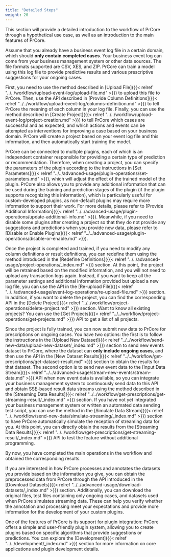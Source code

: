 ```yaml
---
title: "Detailed Steps"
weight: 20
---
```


This section will provide a detailed introduction to the workflow of PrCore through a hypothetical use case, as well as an introduction to the main features of PrCore.

Assume that you already have a business event log file in a certain domain, which should **only contain completed cases**. Your business event log can come from your business management system or other data sources. The file formats supported are CSV, XES, and ZIP. PrCore can train a model using this log file to provide predictive results and various prescriptive suggestions for your ongoing cases.

First, you need to use the method described in [Upload File]({{< relref "../../workflow/upload-event-log/upload-file.md" >}}) to upload this file to PrCore. Then, use the API described in [Provide Column Definitions]({{< relref "../../workflow/upload-event-log/columns-definition.md" >}}) to tell PrCore the meaning of each column in your log file. Finally, you can use the method described in [Create Project]({{< relref "../../workflow/upload-event-log/project-creation.md" >}}) to tell PrCore which cases are successful and as expected, and which actions and events can be attempted as interventions for improving a case based on your business domain. PrCore will create a project based on your event log file and this information, and then automatically start training the model.

PrCore can be connected to multiple plugins, each of which is an independent container responsible for providing a certain type of prediction or recommendation. Therefore, when creating a project, you can specify the parameters of the plugin according to the instructions in [Set Parameters]({{< relref "../../advanced-usage/plugin-operations/set-parameters.md" >}}), which will adjust the effect of the trained model of the plugin. PrCore also allows you to provide any additional information that can be used during the training and prediction stages of the plugin (if the plugin supports recognizing this information), which is particularly useful for custom-developed plugins, as non-default plugins may require more information to support their work. For more details, please refer to [Provide Additional Information]({{< relref "../../advanced-usage/plugin-operations/update-additional-info.md" >}}). Meanwhile, if you need to disable some plugins after creating a project so that they do not provide any suggestions and predictions when you provide new data, please refer to [Disable or Enable Plugins]({{< relref "../../advanced-usage/plugin-operations/disable-or-enable.md" >}}).

Once the project is completed and trained, if you need to modify any column definitions or result definitions, you can redefine them using the method introduced in the [Redefine Definitions]({{< relref "../../advanced-usage/project-operations/_index.md" >}}) section. At this point, the project will be retrained based on the modified information, and you will not need to upload any transaction logs again. Instead, if you want to keep all the parameter settings and additional information provided but upload a new log file, you can use the API in the [Re-upload File]({{< relref "../../advanced-usage/event-log-operations/re-upload-file.md" >}}) section. In addition, if you want to delete the project, you can find the corresponding API in the [Delete Project]({{< relref "../../workflow/project-operations/delete-project.md" >}}) section. Want to know all existing projects? You can use the [Get Projects]({{< relref "../../workflow/project-operations/get-projects.md" >}}) API to get a list of all projects.

Since the project is fully trained, you can now submit new data to PrCore for prescriptions on ongoing cases. You have two options: the first is to follow the instructions in the [Upload New Dataset]({{< relref "../../workflow/send-new-data/upload-new-dataset/_index.md" >}}) section to send new events dataset to PrCore, where the dataset can **only include ongoing cases**, and then use the API in the [New Dataset Results]({{< relref "../../workflow/get-prescriptions/get-dataset-result.md" >}}) section to obtain the results for that dataset. The second option is to send new event data to the [Input Data Stream]({{< relref "../../advanced-usage/stream-new-events/stream-data.md" >}}) API when new event data is available, so you can integrate your business management system to continuously send data to this API and obtain SSE-based result data streams using the method described in the [Streaming Data Results]({{< relref "../../workflow/get-prescriptions/get-streaming-result/_index.md" >}}) section. If you have not yet integrated your business management system or written an automated data sending test script, you can use the method in the [Simulate Data Stream]({{< relref "../../workflow/send-new-data/simulate-streaming/_index.md" >}}) section to have PrCore automatically simulate the reception of streaming data for you. At this point, you can directly obtain the results from the [Streaming Data Results]({{< relref "../../workflow/get-prescriptions/get-streaming-result/_index.md" >}}) API to test the feature without additional programming.

By now, you have completed the main operations in the workflow and obtained the corresponding results.

If you are interested in how PrCore processes and annotates the datasets you provide based on the information you give, you can obtain the preprocessed data from PrCore through the API introduced in the [Download Datasets]({{< relref "../../advanced-usage/download-datasets/_index.md" >}}) section. Additionally, you can download the original files, test files containing only ongoing cases, and datasets used when PrCore simulates streaming data. These can help you verify whether the annotation and processing meet your expectations and provide more information for the development of your custom plugins.

One of the features of PrCore is its support for plugin integration: PrCore offers a simple and user-friendly plugin system, allowing you to create plugins based on specific algorithms that provide suggestions or predictions. You can explore the [Development]({{< relref "../../development/_index.md" >}}) section for more information on core applications and plugin development details.
